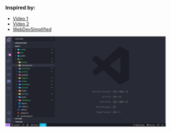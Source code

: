 ### Inspired by:

- [Video 1]('https://youtu.be/XEO3mFvrDx0')
- [Video 2]('https://youtu.be/7MIm1HD8l-4')
- [WebDevSimplified]('https://youtu.be/UUga4-z7b6s')

<img src="./public/1.png">
